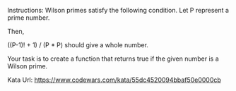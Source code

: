 Instructions:
Wilson primes satisfy the following condition. Let P represent a prime number.

Then,

((P-1)! + 1) / (P \* P)
should give a whole number.

Your task is to create a function that returns true if the given number is a Wilson prime.

Kata Url: https://www.codewars.com/kata/55dc4520094bbaf50e0000cb
